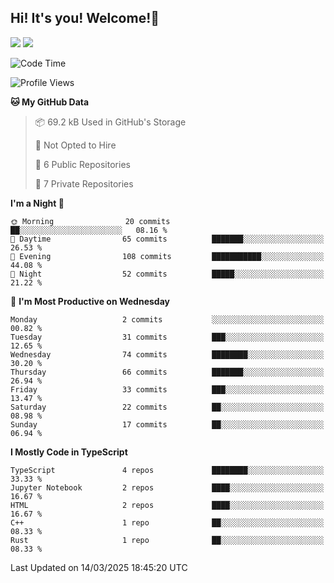 ## Hi! It's you! Welcome!👋
<p align="left">
  <img src="https://github-readme-stats.vercel.app/api/top-langs/?username=Shanshuimei&theme=transparent&hide_border=true" />
  <img src="https://github-readme-stats.vercel.app/api/wakatime?username=Shanshuimei&theme=transparent&hide_border=true&layout=compact&langs_count=22" />
</p>

<!--START_SECTION:waka-->
![Code Time](http://img.shields.io/badge/Code%20Time-171%20hrs%202%20mins-blue)

![Profile Views](http://img.shields.io/badge/Profile%20Views-3-blue)

**🐱 My GitHub Data** 

> 📦 69.2 kB Used in GitHub's Storage 
 > 
> 🚫 Not Opted to Hire
 > 
> 📜 6 Public Repositories 
 > 
> 🔑 7 Private Repositories 
 > 
**I'm a Night 🦉** 

```text
🌞 Morning                20 commits          ██░░░░░░░░░░░░░░░░░░░░░░░   08.16 % 
🌆 Daytime                65 commits          ███████░░░░░░░░░░░░░░░░░░   26.53 % 
🌃 Evening                108 commits         ███████████░░░░░░░░░░░░░░   44.08 % 
🌙 Night                  52 commits          █████░░░░░░░░░░░░░░░░░░░░   21.22 % 
```
📅 **I'm Most Productive on Wednesday** 

```text
Monday                   2 commits           ░░░░░░░░░░░░░░░░░░░░░░░░░   00.82 % 
Tuesday                  31 commits          ███░░░░░░░░░░░░░░░░░░░░░░   12.65 % 
Wednesday                74 commits          ████████░░░░░░░░░░░░░░░░░   30.20 % 
Thursday                 66 commits          ███████░░░░░░░░░░░░░░░░░░   26.94 % 
Friday                   33 commits          ███░░░░░░░░░░░░░░░░░░░░░░   13.47 % 
Saturday                 22 commits          ██░░░░░░░░░░░░░░░░░░░░░░░   08.98 % 
Sunday                   17 commits          ██░░░░░░░░░░░░░░░░░░░░░░░   06.94 % 
```


**I Mostly Code in TypeScript** 

```text
TypeScript               4 repos             ████████░░░░░░░░░░░░░░░░░   33.33 % 
Jupyter Notebook         2 repos             ████░░░░░░░░░░░░░░░░░░░░░   16.67 % 
HTML                     2 repos             ████░░░░░░░░░░░░░░░░░░░░░   16.67 % 
C++                      1 repo              ██░░░░░░░░░░░░░░░░░░░░░░░   08.33 % 
Rust                     1 repo              ██░░░░░░░░░░░░░░░░░░░░░░░   08.33 % 
```




 Last Updated on 14/03/2025 18:45:20 UTC
<!--END_SECTION:waka-->
